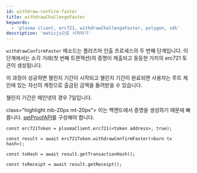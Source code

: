 ```yaml
---
id: withdraw-confirm-faster
title: withdrawChallengeFaster
keywords:
  - 'plasma client, erc721, withdrawChallengeFaster, polygon, sdk'
description: 'maticjs으로 시작하기'
---
```


`withdrawConfirmFaster` 메소드는 플라즈마 인출 프로세스의 두 번째 단계입니다. 이 단계에서는 소각 거래(첫 번째 트랜잭션)의 증명이 제출되고 동등한 가치의 erc721 토큰이 생성됩니다.

이 과정이 성공하면 챌린지 기간이 시작되고 챌린지 기간이 완료되면 사용자는 루트 체인에 있는 자신의 계정으로 출금된 금액을 돌려받을 수 있습니다.

챌린지 기간은 메인넷의 경우 7일입니다.

 class="highlight mb-20px mt-20px"> 이는 백엔드에서 증명을 생성하기 때문에 빠릅니다.  [setProofAPI](/docs/develop/ethereum-polygon/matic-js/set-proof-api)를 구성해야 합니다.

```
const erc721Token = plasmaClient.erc721(<token address>, true);

const result = await erc721Token.withdrawConfirmFaster(<burn tx hash>);

const txHash = await result.getTransactionHash();

const txReceipt = await result.getReceipt();

```
